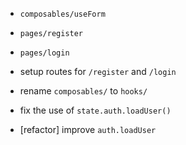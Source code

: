 - `composables/useForm`

- `pages/register`
- `pages/login`

- setup routes for `/register` and `/login`

- rename `composables/` to `hooks/`

- fix the use of `state.auth.loadUser()`

- [refactor] improve `auth.loadUser`
